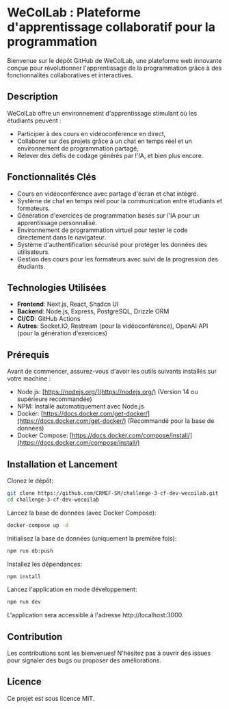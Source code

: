 # WeColLab : Plateforme d'apprentissage collaboratif pour la programmation

Bienvenue sur le dépôt GitHub de WeColLab, une plateforme web innovante conçue pour révolutionner l'apprentissage de la programmation grâce à des fonctionnalités collaboratives et interactives.

## Description

WeColLab offre un environnement d'apprentissage stimulant où les étudiants peuvent :

- Participer à des cours en vidéoconférence en direct,
- Collaborer sur des projets grâce à un chat en temps réel et un environnement de programmation partagé,
- Relever des défis de codage générés par l'IA, et bien plus encore.

## Fonctionnalités Clés

- Cours en vidéoconférence avec partage d'écran et chat intégré.
- Système de chat en temps réel pour la communication entre étudiants et formateurs.
- Génération d'exercices de programmation basés sur l'IA pour un apprentissage personnalisé.
- Environnement de programmation virtuel pour tester le code directement dans le navigateur.
- Système d'authentification sécurisé pour protéger les données des utilisateurs.
- Gestion des cours pour les formateurs avec suivi de la progression des étudiants.

## Technologies Utilisées

- **Frontend**: Next.js, React, Shadcn UI
- **Backend**: Node.js, Express, PostgreSQL, Drizzle ORM
- **CI/CD**: GitHub Actions
- **Autres**: Socket.IO, Restream (pour la vidéoconférence), OpenAI API (pour la génération d'exercices)

## Prérequis

Avant de commencer, assurez-vous d'avoir les outils suivants installés sur votre machine :

- Node.js: [https://nodejs.org/](https://nodejs.org/) (Version 14 ou supérieure recommandée)
- NPM: Installé automatiquement avec Node.js
- Docker: [https://docs.docker.com/get-docker/](https://docs.docker.com/get-docker/) (Recommandé pour la base de données)
- Docker Compose: [https://docs.docker.com/compose/install/](https://docs.docker.com/compose/install/)

## Installation et Lancement

Clonez le dépôt:
```bash
git clone https://github.com/CRMEF-SM/challenge-3-cf-dev-wecoilab.git
cd challenge-3-cf-dev-wecoilab
```

Lancez la base de données (avec Docker Compose):
```bash
docker-compose up -d
```

Initialisez la base de données (uniquement la première fois):
```bash  
npm run db:push
```

Installez les dépendances:
```bash    
npm install
```
    
Lancez l'application en mode développement:
```bash          
npm run dev
```
    

L'application sera accessible à l'adresse http://localhost:3000.
## Contribution

Les contributions sont les bienvenues! N'hésitez pas à ouvrir des issues pour signaler des bugs ou proposer des améliorations.
## Licence

Ce projet est sous licence MIT.
